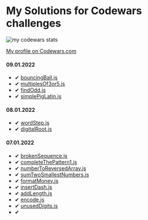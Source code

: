 # My Solutions for Codewars challenges 

![my codewars stats](https://www.codewars.com/users/adamsokolski/badges/large)

[My profile on Codewars.com](https://www.codewars.com/users/adamsokolski)


#### 09.01.2022

- ✔ [bouncingBall.js](./JavaScript/bouncingBall.js)
- ✔ [multiplesOf3or5.js](./JavaScript/multiplesOf3or5.js)
- ✔ [findOdd.js](./JavaScript/findOdd.js)
- ✔ [simplePigLatin.js](./JavaScript/simplePigLatin.js)

#### 08.01.2022

- ✔ [wordStep.js](./JavaScript/wordStep.js)
- ✔ [digitalRoot.js](./JavaScript/digitalRoot.js)

#### 07.01.2022

- ✔ [brokenSequence.js](./JavaScript/brokenSequence.js)
- ✔ [completeThePattern1.js](./JavaScript/completeThePattern1.js)
- ✔ [numberToReversedArray.js](./JavaScript/numberToReversedArray.js)
- ✔ [sumTwoSmallestNumbers.js](./JavaScript/sumTwoSmallestNumbers.js)
- ✔ [formatMoney.js](./JavaScript/formatMoney.js)
- ✔ [insertDash.js](./JavaScript/insertDash.js)
- ✔ [addLength.js](./JavaScript/addLength.js)
- ✔ [encode.js](./JavaScript/encode.js)
- ✔ [unusedDigits.js](./JavaScript/unusedDigits.js)
- ✔ []()